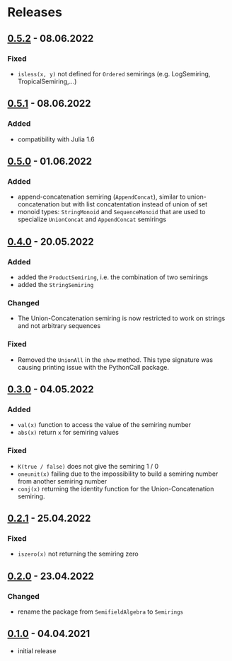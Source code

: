 # Releases

## [0.5.2](https://github.com/FAST-ASR/Semirings.jl/releases/tag/v0.5.1) - 08.06.2022
### Fixed
- `isless(x, y)` not defined for `Ordered` semirings (e.g. LogSemiring, TropicalSemiring,...)

## [0.5.1](https://github.com/FAST-ASR/Semirings.jl/releases/tag/v0.5.1) - 08.06.2022
### Added
- compatibility with Julia 1.6

## [0.5.0](https://github.com/FAST-ASR/Semirings.jl/releases/tag/v0.5.0) - 01.06.2022
### Added
- append-concatenation semiring (`AppendConcat`), similar to
  union-concatenation but with list concatentation instead of union
  of set
- monoid types: `StringMonoid` and `SequenceMonoid` that are used to
  specialize `UnionConcat` and `AppendConcat` semirings

## [0.4.0](https://github.com/FAST-ASR/Semirings.jl/releases/tag/v0.4.0) - 20.05.2022
### Added
- added the `ProductSemiring`, i.e. the combination of two semirings
- added the `StringSemiring`
### Changed
- The Union-Concatenation semiring is now restricted to work on strings
  and not arbitrary sequences
### Fixed
- Removed the `UnionAll` in the `show` method. This type signature was
  causing printing issue with the PythonCall package.

## [0.3.0](https://github.com/FAST-ASR/Semirings.jl/releases/tag/v0.3.0) - 04.05.2022
### Added
- `val(x)` function to access the value of the semiring number
- `abs(x)` return `x` for semiring values

### Fixed
- `K(true / false)` does not give the semiring 1 / 0
- `oneunit(x)` failing due to the impossibility to build
  a semiring number from another semiring number
- `conj(x)` returning the identity function for the Union-Concatenation
  semiring.

## [0.2.1](https://github.com/FAST-ASR/Semirings.jl/releases/tag/v0.2.1) - 25.04.2022
### Fixed
- `iszero(x)` not returning the semiring zero

## [0.2.0](https://github.com/FAST-ASR/Semirings.jl/releases/tag/v0.2.0) - 23.04.2022
### Changed
- rename the package from `SemifieldAlgebra` to `Semirings`

## [0.1.0](https://github.com/FAST-ASR/Semirings.jl/releases/tag/v0.1.0) - 04.04.2021
- initial release
